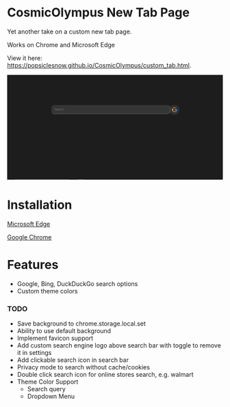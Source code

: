 # CosmicOlympus New Tab Page

Yet another take on a custom new tab page.

Works on Chrome and Microsoft Edge

View it here: https://popsiclesnow.github.io/CosmicOlympus/custom_tab.html.

![screenshot of page](tab.png)

# Installation
[Microsoft Edge](https://docs.microsoft.com/en-us/microsoft-edge/extensions/guides/adding-and-removing-extensions#adding-an-extension)

[Google Chrome](https://support.google.com/chrome/a/answer/2714278)

# Features
 - Google, Bing, DuckDuckGo search options
 - Custom theme colors

### TODO
 - Save background to chrome.storage.local.set
 - Ability to use default background
 - Implement favicon support
 - Add custom search engine logo above search bar with toggle to remove it in settings
 - Add clickable search icon in search bar
 - Privacy mode to search without cache/cookies
 - Double click search icon for online stores search, e.g. walmart
 - Theme Color Support
    - Search query
    - Dropdown Menu